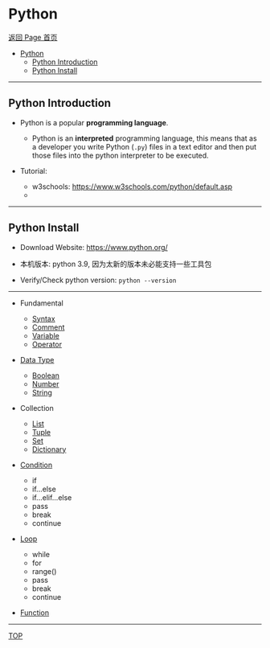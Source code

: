 # Python

[返回 Page 首页](../../index.md)

- [Python](#python)
  - [Python Introduction](#python-introduction)
  - [Python Install](#python-install)

---

## Python Introduction

- Python is a popular **programming language**.

  - Python is an **interpreted** programming language, this means that as a developer you write Python (`.py`) files in a text editor and then put those files into the python interpreter to be executed.

- Tutorial:
  - w3schools: https://www.w3schools.com/python/default.asp
  -

---

## Python Install

- Download Website: https://www.python.org/

- 本机版本: python 3.9, 因为太新的版本未必能支持一些工具包

- Verify/Check python version: `python --version`

---

- Fundamental

  - [Syntax](./fundamental/syntax.md)
  - [Comment](./fundamental/comment.md)
  - [Variable](./fundamental/variable.md)
  - [Operator](./fundamental/operator.md)

- [Data Type](./datatype/data_type.md)

  - [Boolean](./datatype/boolean.md)
  - [Number](./datatype/number.md)
  - [String](./datatype/string.md)

- Collection

  - [List](./datatype/list.md)
  - [Tuple](./datatype/tuple.md)
  - [Set](./datatype/set.md)
  - [Dictionary](./datatype/dictionary.md)

- [Condition](./condition/condition.md)

  - if
  - if...else
  - if...elif...else
  - pass
  - break
  - continue

- [Loop](./loop/loop.md)

  - while
  - for
  - range()
  - pass
  - break
  - continue

- [Function](./function/function.md)

---

[TOP](#python)
